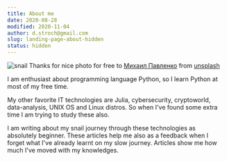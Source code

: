 ```yaml
---
title: About me
date: 2020-08-28
modified: 2020-11-04
author: d.stroch@gmail.com
slug: landing-page-about-hidden
status: hidden
---
```


![snail]({static}/images/snail.jpg "pavlenko-QF35wOONv4s-unsplash.jpg")
Thanks for nice photo for free to [Михаил Павленко](https://unsplash.com/@pavlenko) from [unsplash](https://unsplash.com/)

I am enthusiast about programming language Python, so I learn Python at most of my free time.

My other favorite IT technologies are Julia, cybersecurity,
cryptoworld, data-analysis, UNIX OS and Linux distros. So when I've found some extra time I am trying to study these also.

I am writing about my snail journey through these technologies as absolutely beginner.
These articles help me also as a feedback when I forget what I've already learnt on my
slow journey. Articles show me how much I've moved with my knowledges.
